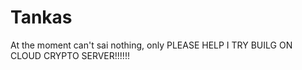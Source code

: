 # Tankas
At the moment can't sai nothing,  only  PLEASE  HELP I TRY BUILG ON CLOUD CRYPTO SERVER!!!!!!
